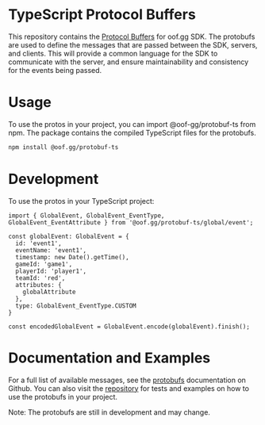 # TypeScript Protocol Buffers
This repository contains the [Protocol Buffers](https://developers.google.com/protocol-buffers) for oof.gg SDK. The protobufs are used to define the messages that are passed between the SDK, servers, and clients. This will provide a common language for the SDK to communicate with the server, and ensure maintainability and consistency for the events being passed.

# Usage
To use the protos in your project, you can import @oof-gg/protobuf-ts from npm. The package contains the compiled TypeScript files for the protobufs.

```bash
npm install @oof.gg/protobuf-ts
```

# Development
To use the protos in your TypeScript project:
```
import { GlobalEvent, GlobalEvent_EventType, GlobalEvent_EventAttribute } from '@oof.gg/protobuf-ts/global/event';

const globalEvent: GlobalEvent = {
  id: 'event1',
  eventName: 'event1',
  timestamp: new Date().getTime(),
  gameId: 'game1',
  playerId: 'player1',
  teamId: 'red',
  attributes: {
    globalAttribute
  },
  type: GlobalEvent_EventType.CUSTOM
}

const encodedGlobalEvent = GlobalEvent.encode(globalEvent).finish();
```

# Documentation and Examples
For a full list of available messages, see the [protobufs](https://github.com/oof-gg/oof-protobufs/blob/main/generated/docs/docs.md) documentation on Github. You can also visit the [repository](https://github.com/oof-gg/oof-protobufs) for tests and examples on how to use the protobufs in your project.

Note: The protobufs are still in development and may change.